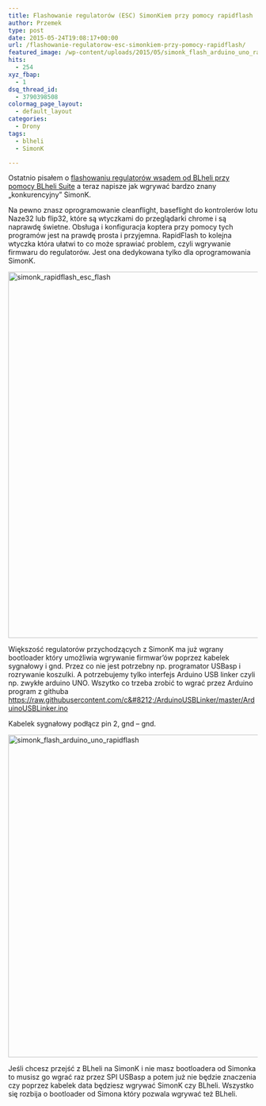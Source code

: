 ```yaml
---
title: Flashowanie regulatorów (ESC) SimonKiem przy pomocy rapidflash
author: Przemek
type: post
date: 2015-05-24T19:08:17+00:00
url: /flashowanie-regulatorow-esc-simonkiem-przy-pomocy-rapidflash/
featured_image: /wp-content/uploads/2015/05/simonk_flash_arduino_uno_rapidflash-624x468.jpg
hits:
  - 254
xyz_fbap:
  - 1
dsq_thread_id:
  - 3790398508
colormag_page_layout:
  - default_layout
categories:
  - Drony
tags:
  - blheli
  - SimonK

---
```

Ostatnio pisałem o <a href="http://techfreak.pl/esc-dys-sn20a-blheli-arduino-uno-flash/" target="_blank" rel="noopener">flashowaniu regulatorów wsadem od BLheli przy pomocy BLheli Suite</a> a teraz napisze jak wgrywać bardzo znany &#8222;konkurencyjny&#8221; SimonK.

<!--more-->

Na pewno znasz oprogramowanie cleanflight, baseflight do kontrolerów lotu Naze32 lub flip32, które są wtyczkami do przeglądarki chrome i są naprawdę świetne. Obsługa i konfiguracja koptera przy pomocy tych programów jest na prawdę prosta i przyjemna. RapidFlash to kolejna wtyczka która ułatwi to co może sprawiać problem, czyli wgrywanie firmwaru do regulatorów. Jest ona dedykowana tylko dla oprogramowania SimonK.

<a href="http://techfreak.pl/flashowanie-regulatorow-esc-simonkiem-przy-pomocy-rapidflash/simonk_rapidflash_esc_flash/" rel="attachment wp-att-9563"><img class="aligncenter size-full wp-image-9563" src="http://techfreak.pl/wp-content/uploads/2015/05/simonk_rapidflash_esc_flash.jpg" alt="simonk_rapidflash_esc_flash" width="1363" height="738" /></a>

Większość regulatorów przychodzących z SimonK ma już wgrany bootloader który umożliwia wgrywanie firmwar&#8217;ów poprzez kabelek sygnałowy i gnd. Przez co nie jest potrzebny np. programator USBasp i rozrywanie koszulki. A potrzebujemy tylko interfejs Arduino USB linker czyli np. zwykłe arduino UNO. Wszytko co trzeba zrobić to wgrać przez Arduino program z githuba <a href="https://raw.githubusercontent.com/c---/ArduinoUSBLinker/master/ArduinoUSBLinker.ino" target="_blank" rel="noopener">https://raw.githubusercontent.com/c&#8212;/ArduinoUSBLinker/master/ArduinoUSBLinker.ino</a>

Kabelek sygnałowy podłącz pin 2, gnd &#8211; gnd.

<a href="http://techfreak.pl/flashowanie-regulatorow-esc-simonkiem-przy-pomocy-rapidflash/simonk_flash_arduino_uno_rapidflash/" rel="attachment wp-att-9565"><img class="aligncenter size-full wp-image-9565" src="http://techfreak.pl/wp-content/uploads/2015/05/simonk_flash_arduino_uno_rapidflash.jpg" alt="simonk_flash_arduino_uno_rapidflash" width="1000" height="650" /></a>

Jeśli chcesz przejść z BLheli na SimonK i nie masz bootloadera od Simonka to musisz go wgrać raz przez SPI USBasp a potem już nie będzie znaczenia czy poprzez kabelek data będziesz wgrywać SimonK czy BLheli. Wszystko się rozbija o bootloader od Simona który pozwala wgrywać też BLheli.